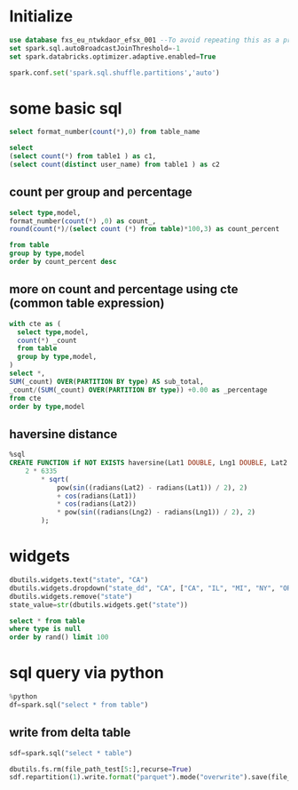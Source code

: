 # Initialize
```sql
use database fxs_eu_ntwkdaor_efsx_001 --To avoid repeating this as a prefix before table names
set spark.sql.autoBroadcastJoinThreshold=-1
set spark.databricks.optimizer.adaptive.enabled=True
```

```python
spark.conf.set('spark.sql.shuffle.partitions','auto')
```

# some basic sql
```sql
select format_number(count(*),0) from table_name
```

```sql
select
(select count(*) from table1 ) as c1,
(select count(distinct user_name) from table1 ) as c2
```
## count per group and percentage
```sql
select type,model,
format_number(count(*) ,0) as count_,
round(count(*)/(select count (*) from table)*100,3) as count_percent

from table 
group by type,model
order by count_percent desc
```

## more on count and percentage using cte (common table expression)
```sql
with cte as (
  select type,model,
  count(*) _count
  from table
  group by type,model,
)
select *,
SUM(_count) OVER(PARTITION BY type) AS sub_total,
_count/(SUM(_count) OVER(PARTITION BY type)) +0.00 as _percentage
from cte
order by type,model
```

## haversine distance
```sql
%sql
CREATE FUNCTION if NOT EXISTS haversine(Lat1 DOUBLE, Lng1 DOUBLE, Lat2 DOUBLE, Lng2 DOUBLE) RETURNS DOUBLE RETURN 
    2 * 6335 
        * sqrt(
            pow(sin((radians(Lat2) - radians(Lat1)) / 2), 2)
            + cos(radians(Lat1))
            * cos(radians(Lat2))
            * pow(sin((radians(Lng2) - radians(Lng1)) / 2), 2)
        );
```
# widgets
```python
dbutils.widgets.text("state", "CA")
dbutils.widgets.dropdown("state_dd", "CA", ["CA", "IL", "MI", "NY", "OR", "VA"])
dbutils.widgets.remove("state")
state_value=str(dbutils.widgets.get("state"))
```

```sql
select * from table
where type is null
order by rand() limit 100
```

# sql query via python
```python
%python
df=spark.sql("select * from table")
```

## write from delta table
```python
sdf=spark.sql("select * table")

dbutils.fs.rm(file_path_test[5:],recurse=True)
sdf.repartition(1).write.format("parquet").mode("overwrite").save(file_path_test[5:])
```

